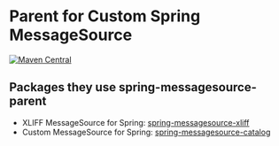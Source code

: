 # Parent for Custom Spring MessageSource

[![Maven Central](https://img.shields.io/maven-central/v/io.github.alaugks/spring-messagesource-parent.svg?label=Maven%20Central)](https://central.sonatype.com/artifact/io.github.alaugks/spring-messagesource-parent/2.0.0)


## Packages they use spring-messagesource-parent

* XLIFF MessageSource for Spring: [spring-messagesource-xliff](https://github.com/alaugks/spring-messagesource-xliff)
* Custom MessageSource for Spring: [spring-messagesource-catalog](https://github.com/alaugks/spring-messagesource-catalog)
